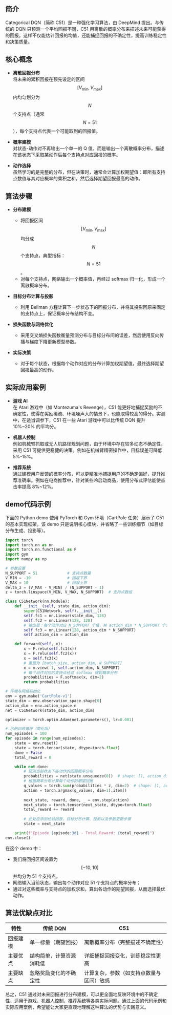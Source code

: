 ## 简介

Categorical DQN（简称 C51）是一种强化学习算法，由 DeepMind 提出。与传统的 DQN 只预测一个平均回报不同，C51 用离散的概率分布来描述未来可能获得的回报。这样不仅能估计回报的均值，还能捕捉回报的不确定性，提高训练稳定性和决策质量。

## 核心概念

- **离散回报分布**  
  将未来的累积回报在预先设定的区间 $$[V_{\text{min}}, V_{\text{max}}]$$ 内均匀划分为 $$N$$ 个支持点（通常 $$N=51$$），每个支持点代表一个可能取到的回报值。

- **概率建模**  
  对状态-动作对不再输出一个单一的 Q 值，而是输出一个离散概率分布，描述在该状态下采取某动作后每个支持点对应回报的概率。

- **动作选择**  
  虽然学习的是完整的分布，但在决策时，通常会计算加权期望值：即所有支持点数值与其对应概率的乘积之和，然后选择期望回报最高的动作。

## 算法步骤

- **分布建模**  
  - 将回报区间 $$[V_{\text{min}}, V_{\text{max}}]$$ 均分成 $$N$$ 个支持点，典型指标：$$N=51$$。
  - 对每个支持点，网络输出一个概率值，再经过 softmax 归一化，形成一个离散概率分布。

- **目标分布计算与投影**  
  - 利用 Bellman 方程计算下一步状态下的回报分布，并将其投影回原来固定的支持点上，保证概率分布结构不变。

- **损失函数与网络优化**  
  - 采用交叉熵损失函数衡量预测分布与目标分布间的误差，然后使用反向传播与梯度下降更新模型参数。

- **实际决策**  
  - 对于每个状态，根据每个动作对应的分布计算加权期望值，最终选择期望回报最高的动作。

## 实际应用案例

- **游戏 AI**  
  在 Atari 游戏中（如 Montezuma's Revenge），C51 能更好地捕捉奖励的不确定性，使得在奖励稀疏、环境噪声大的情景下，也能取得较高的得分。实测中，在适当调参下，C51 在一些 Atari 游戏中可以比传统 DQN 提升 10%~20% 的平均分。

- **机器人控制**  
  例如机械臂抓取或无人机路径规划问题，由于环境中存在较多动态不确定性，采用 C51 可提供更稳健的决策。例如在机械臂精密操作中，目标误差可降低 5%-15%。

- **推荐系统**  
  通过建模用户反馈的概率分布，可以更精准地捕捉用户的不确定偏好，提升推荐准确率。例如在电商推荐中，针对某些冷启动商品，使用分布式评估能使点击率提高 8%~12%。

## demo代码示例

下面的 Python demo 使用 PyTorch 和 Gym 环境（CartPole 任务）展示了 C51 的基本实现框架。该 demo 只是说明核心模块，并省略了一些训练细节（如目标分布生成、投影等）。

```python
import torch
import torch.nn as nn
import torch.nn.functional as F
import gym
import numpy as np

# 参数设置
N_SUPPORT = 51             # 支持点数量
V_MIN = -10                # 回报下界
V_MAX = 10                 # 回报上界
delta_z = (V_MAX - V_MIN) / (N_SUPPORT - 1)
z = torch.linspace(V_MIN, V_MAX, N_SUPPORT)  # 支持点数组

class C51Network(nn.Module):
    def __init__(self, state_dim, action_dim):
        super(C51Network, self).__init__()
        self.fc1 = nn.Linear(state_dim, 128)
        self.fc2 = nn.Linear(128, 128)
        # 输出层：每个动作对应 N_SUPPORT 个值，共 action_dim * N_SUPPORT 个输出
        self.fc3 = nn.Linear(128, action_dim * N_SUPPORT)
        self.action_dim = action_dim

    def forward(self, x):
        x = F.relu(self.fc1(x))
        x = F.relu(self.fc2(x))
        x = self.fc3(x)
        # 重塑为 [batch_size, action_dim, N_SUPPORT]
        x = x.view(-1, self.action_dim, N_SUPPORT)
        # 每个动作对应的支持点经过 softmax 得到概率分布
        probabilities = F.softmax(x, dim=2)
        return probabilities

# 环境与网络初始化
env = gym.make('CartPole-v1')
state_dim = env.observation_space.shape[0]
action_dim = env.action_space.n
net = C51Network(state_dim, action_dim)

optimizer = torch.optim.Adam(net.parameters(), lr=0.001)

# 示例训练循环（简化版）
num_episodes = 100
for episode in range(num_episodes):
    state = env.reset()
    state = torch.tensor(state, dtype=torch.float)
    done = False
    total_reward = 0

    while not done:
        # 预测当前状态下各动作的回报概率分布
        probabilities = net(state.unsqueeze(0))  # shape: [1, action_dim, N_SUPPORT]
        # 根据概率分布计算每个动作的期望回报
        q_values = torch.sum(probabilities * z, dim=2)  # shape: [1, action_dim]
        action = torch.argmax(q_values, dim=1).item()
        
        next_state, reward, done, _ = env.step(action)
        next_state = torch.tensor(next_state, dtype=torch.float)
        total_reward += reward
        
        # 此处应添加经验回放、目标分布计算、投影以及参数更新步骤
        state = next_state

    print(f"Episode {episode:3d} - Total Reward: {total_reward}")
env.close()
```

在这个 demo 中：  
- 我们将回报区间设置为 $$[-10, 10]$$ 并均分为 51 个支持点。  
- 网络输入当前状态，输出每个动作对应 51 个支持点的概率分布；  
- 通过对这些概率与支持点的加权求和，算出各动作的期望回报，从而选择最优动作。

## 算法优缺点对比

| 特性       | 传统 DQN                   | C51                                    |
|------------|----------------------------|----------------------------------------|
| 回报建模   | 单一标量（期望回报）       | 离散概率分布（完整描述不确定性）         |
| 主要优点   | 结构简单，计算资源消耗低   | 详细捕捉回报变化，训练稳定性更高         |
| 主要缺点   | 忽略奖励变化的不确定性     | 计算复杂，参数（如支持点数量与区间）敏感   |

总之，C51 通过对未来回报进行分布建模，可以更全面地反映环境中的不确定性，适用于游戏、机器人控制、推荐系统等各类实际问题。通过上面的代码示例和实际应用案例，希望能让大家更直观地理解这种算法的优势与实践意义。